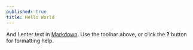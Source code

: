 ```yaml
---
published: true
title: Hello World
---
```


And I enter text in [Markdown](http://daringfireball.net/projects/markdown/). Use the toolbar above, or click the **?** button for formatting help.

